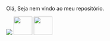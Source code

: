 Olá, Seja nem vindo ao meu repositório.

<picture>
  <source
    srcset="https://github-readme-stats.vercel.app/api?username=estaciorenan&show_icons=true&theme=dark"
    media="(prefers-color-scheme: dark)"
  />
  <source
    srcset="https://github-readme-stats.vercel.app/api?username=estaciorenan&show_icons=true"
    media="(prefers-color-scheme: dark), (prefers-color-scheme: no-preference)"
  />
  <img src="https://github-readme-stats.vercel.app/api?username=estaciorenan&show_icons=true" />
</picture>

<img src="https://cdn.jsdelivr.net/gh/devicons/devicon/icons/react/html-original.svg" width='50px'/>
<img src="https://cdn.jsdelivr.net/gh/devicons/devicon/icons/react/react-original.svg" width='50px'/>
